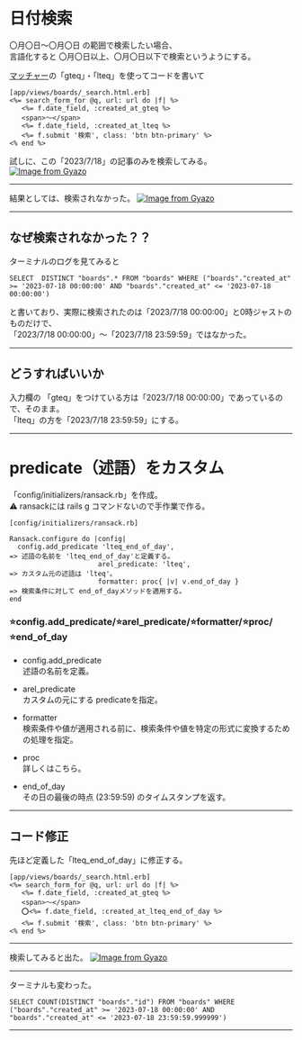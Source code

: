 # 日付検索
〇月〇日〜〇月〇日 の範囲で検索したい場合、     
言語化すると 〇月〇日以上、〇月〇日以下で検索というようにする。    
    
[マッチャー](https://activerecord-hackery.github.io/ransack/getting-started/search-matches/)の「gteq」・「lteq」を使ってコードを書いて
~~~
[app/views/boards/_search.html.erb]
<%= search_form_for @q, url: url do |f| %>
   <%= f.date_field, :created_at_gteq %>
   <span>〜</span>
   <%= f.date_field, :created_at_lteq %>
   <%= f.submit '検索', class: 'btn btn-primary' %>
<% end %>
~~~

試しに、この「2023/7/18」の記事のみを検索してみる。     
[![Image from Gyazo](https://i.gyazo.com/9ac8e04fe41d3f410359cff222df0587.png)](https://gyazo.com/9ac8e04fe41d3f410359cff222df0587)
***

結果としては、検索されなかった。
[![Image from Gyazo](https://i.gyazo.com/8da6ceea1cd9e39590a9caf9cb081337.png)](https://gyazo.com/8da6ceea1cd9e39590a9caf9cb081337)
***

## なぜ検索されなかった？？
ターミナルのログを見てみると
~~~
SELECT  DISTINCT "boards".* FROM "boards" WHERE ("boards"."created_at" >= '2023-07-18 00:00:00' AND "boards"."created_at" <= '2023-07-18 00:00:00')
~~~
と書いており、実際に検索されたのは「2023/7/18 00:00:00」と0時ジャストのものだけで、    
「2023/7/18 00:00:00」〜「2023/7/18 23:59:59」ではなかった。
***

## どうすればいいか
入力欄の 「gteq」をつけている方は「2023/7/18 00:00:00」であっているので、そのまま。    
「lteq」の方を「2023/7/18 23:59:59」にする。
***

# predicate（述語）をカスタム
「config/initializers/ransack.rb」を作成。    
⚠️ ransackには rails g コマンドないので手作業で作る。
~~~
[config/initializers/ransack.rb]

Ransack.configure do |config|
  config.add_predicate 'lteq_end_of_day',                             => 述語の名前を 'lteq_end_of_day'と定義する。
                      arel_predicate: 'lteq',                         => カスタム元の述語は 'lteq'。
                      formatter: proc{ |v| v.end_of_day }             => 検索条件に対して end_of_dayメソッドを適用する。
end
~~~

### ⭐️config.add_predicate/⭐️arel_predicate/⭐️formatter/⭐️proc/⭐️end_of_day
- config.add_predicate    
述語の名前を定義。    
    
- arel_predicate    
カスタムの元にする predicateを指定。    
    
- formatter    
検索条件や値が適用される前に、検索条件や値を特定の形式に変換するための処理を指定。
    
- proc    
詳しくはこちら。    
    
- end_of_day    
その日の最後の時点 (23:59:59) のタイムスタンプを返す。
***

## コード修正
先ほど定義した「lteq_end_of_day」に修正する。
~~~
[app/views/boards/_search.html.erb]
<%= search_form_for @q, url: url do |f| %>
   <%= f.date_field, :created_at_gteq %>
   <span>〜</span>
   ⭕️<%= f.date_field, :created_at_lteq_end_of_day %>
   <%= f.submit '検索', class: 'btn btn-primary' %>
<% end %>
~~~
***

検索してみると出た。
[![Image from Gyazo](https://i.gyazo.com/2414bf0e627ec2b0d3bbcaf67b9d70c0.png)](https://gyazo.com/2414bf0e627ec2b0d3bbcaf67b9d70c0)
***

ターミナルも変わった。
~~~
SELECT COUNT(DISTINCT "boards"."id") FROM "boards" WHERE ("boards"."created_at" >= '2023-07-18 00:00:00' AND "boards"."created_at" <= '2023-07-18 23:59:59.999999')
~~~
***
